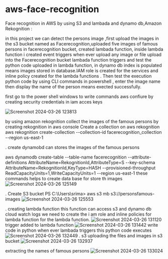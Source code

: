 # aws-face-recognition


Face recognition in AWS by using S3 and lambada and dynamo db,Amazon Rekognition :

in this project we can detect the persons image ,first upload the images in the s3 bucket named as Facerecognition,uploaded five images of famous persons in facerecognition bucket, created lambada function,
inside lambda function i created event triggers when ever upload any image or file upload into the Facerecognition bucket lambada function triggers and test the python code uploaded in lambda function,
in dynamo db index is populated means images stored in database.IAM role is created for the services and inline policy created for the lambda functions . Then test the execution python  code by using CLI commands in powershell ,
enter the image name then display the name of the person means exected successfully. 

first go to the power shell windows to write commands aws confiure by creating security credentials in iam acces keys

![Screenshot 2024-03-26 123813](https://github.com/srimanth496/aws-face-recognition/assets/84217751/f2a97a53-9247-4c82-a2c0-4b45cc2987b8)

by using amazon rekognition collect  the images of the famous persons by creating rekognition in aws console
Create a collection on aws rekognition
aws rekognition create-collection --collection-id facerecognition_collection --region us-east-1

. create dynamobd can stores the images of the famous persons

aws dynamodb create-table --table-name facerecognition --attribute-definitions AttributeName=RekognitionId,AttributeType=S
--key-schema AttributeName=RekognitionId,KeyType=HASH --provisioned-throughput ReadCapacityUnits=1,WriteCapacityUnits=1 --region us-east-1
these commands helps to create data base for store th images
![Screenshot 2024-03-26 125149](https://github.com/srimanth496/aws-face-recognition/assets/84217751/85c0cfb6-5fe2-48d8-bb99-d451c4dc40e2)

. Create S3 bucket
PS C:\Users\srima> aws s3 mb s3://personsfamous-images
![Screenshot 2024-03-26 125553](https://github.com/srimanth496/aws-face-recognition/assets/84217751/24239ff8-f5bd-404d-8a13-588a27dde345)

. creating lambda function this function can access s3 and  dynamo db cloud watch logs  we need to create the i am role and inline policies for lambda function for the lambda function.
![Screenshot 2024-03-26 131120](https://github.com/srimanth496/aws-face-recognition/assets/84217751/651e9905-2a23-4745-a96f-f3f54c114944)
trigger added to lambda function
![Screenshot 2024-03-26 131442](https://github.com/srimanth496/aws-face-recognition/assets/84217751/8d087ced-2f80-4168-b208-7edf07fc8b7b)
write code in python when ever lambada triggers this python code executes 
![Screenshot 2024-03-26 132449](https://github.com/srimanth496/aws-face-recognition/assets/84217751/cd67fefa-e557-4dba-8d4c-10eb2db6870a)
. s3 uploading the files and images in s3 bucket
![Screenshot 2024-03-26 132937](https://github.com/srimanth496/aws-face-recognition/assets/84217751/8eaa8dbe-08e7-4240-b0e0-555feb7013cb)

extracting the names of famous persons
![Screenshot 2024-03-26 133024](https://github.com/srimanth496/aws-face-recognition/assets/84217751/f73a618b-df18-45ab-a3ed-d250be083d8f)







